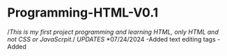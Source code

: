 # Programming-HTML-V0.1
/*This is my first project programming and learning HTML, only HTML and not CSS or JavaScrpit.*/
*UPDATES*
*07/24/2024
 -Added text editing tags
 -Added